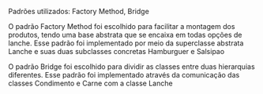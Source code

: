 Padrões utilizados: Factory Method, Bridge

O padrão Factory Method foi escolhido para facilitar a montagem dos produtos, tendo uma base abstrata que se encaixa em todas opções de lanche. Esse padrão foi implementado por meio da superclasse abstrata Lanche e suas duas subclasses concretas Hamburguer e Salsipao

O padrão Bridge foi escolhido para dividir as classes entre duas hierarquias diferentes. Esse padrão foi implementado através da comunicação das classes Condimento e Carne com a classe Lanche